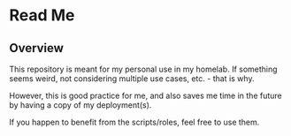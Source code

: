 Read Me
=========

Overview
------------

This repository is meant for my personal use in my homelab. If something seems weird, not considering multiple use cases, etc. - that is why.

However, this is good practice for me, and also saves me time in the future by having a copy of my deployment(s).

If you happen to benefit from the scripts/roles, feel free to use them.